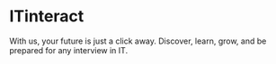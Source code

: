 # ITinteract
With us, your future is just a click away. Discover, learn, grow, and be prepared for any interview in IT.
